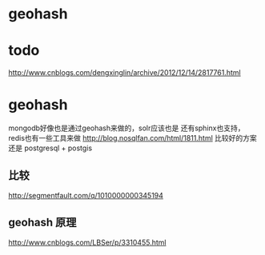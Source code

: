 # geohash

# todo
http://www.cnblogs.com/dengxinglin/archive/2012/12/14/2817761.html

# geohash
mongodb好像也是通过geohash来做的，solr应该也是
还有sphinx也支持，redis也有一些工具来做
http://blog.nosqlfan.com/html/1811.html
比较好的方案还是 postgresql + postgis

## 比较
http://segmentfault.com/q/1010000000345194

## geohash 原理
http://www.cnblogs.com/LBSer/p/3310455.html


